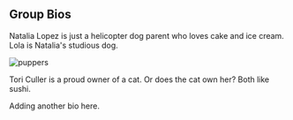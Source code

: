 ## Group Bios

Natalia Lopez is just a helicopter dog parent who loves cake and ice cream. Lola is Natalia's studious dog.

![puppers](https://encrypted-tbn0.gstatic.com/images?q=tbn%3AANd9GcSDlu2VTDAnII3N95YPt6OABuAi-bVjBQ3IjA&usqp=CAU)

Tori Culler is a proud owner of a cat. Or does the cat own her? Both like sushi.

Adding another bio here.

